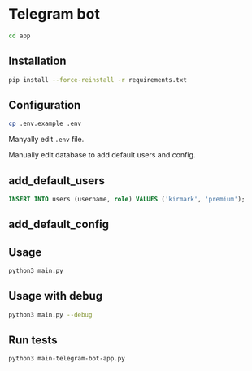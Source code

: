 # Telegram bot

```bash
cd app
```

## Installation

```bash
pip install --force-reinstall -r requirements.txt
```

## Configuration

```bash
cp .env.example .env
```

Manyally edit `.env` file.

Manually edit database to add default users and config.

## add_default_users

<!-- TODO: fix the code -->
```SQL
INSERT INTO users (username, role) VALUES ('kirmark', 'premium');
```

## add_default_config

<!-- TODO: add default config -->

## Usage

```bash
python3 main.py
```

## Usage with debug

```bash
python3 main.py --debug 
```

## Run tests

```bash
python3 main-telegram-bot-app.py
```
